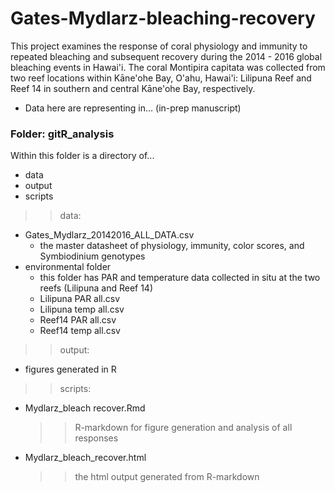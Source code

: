 # Gates-Mydlarz-bleaching-recovery
This project examines the response of coral physiology and immunity to repeated bleaching and subsequent recovery during the 2014 - 2016 global bleaching events in Hawai'i. The coral Montipira capitata was collected from two reef locations within Kāne'ohe Bay, O'ahu, Hawai'i: Lilipuna Reef and Reef 14 in southern and central Kāne'ohe Bay, respectively. 

- Data here are representing in... (in-prep manuscript)

### Folder: gitR_analysis
Within this folder is a directory of...
- data
- output
- scripts

>> data: 
  - Gates_Mydlarz_20142016_ALL_DATA.csv
      - the master datasheet of physiology, immunity, color scores, and Symbiodinium genotypes
  - environmental folder
      - this folder has PAR and temperature data collected in situ at the two reefs (Lilipuna and Reef 14)
      - Lilipuna PAR all.csv
      - Lilipuna temp all.csv
      - Reef14 PAR all.csv
      - Reef14 temp all.csv
      
>> output: 
  - figures generated in R

>> scripts:
  - Mydlarz_bleach recover.Rmd
      >> R-markdown for figure generation and  analysis of all responses
  - Mydlarz_bleach_recover.html
      >> the html output generated from R-markdown



